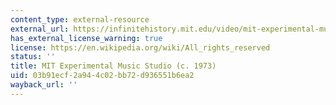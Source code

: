 ```yaml
---
content_type: external-resource
external_url: https://infinitehistory.mit.edu/video/mit-experimental-music-studio-c-1973
has_external_license_warning: true
license: https://en.wikipedia.org/wiki/All_rights_reserved
status: ''
title: MIT Experimental Music Studio (c. 1973)
uid: 03b91ecf-2a94-4c02-bb72-d936551b6ea2
wayback_url: ''
---
```

